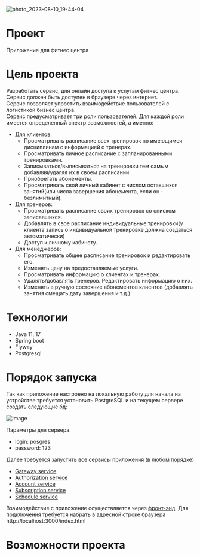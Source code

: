 ![photo_2023-08-10_19-44-04](https://github.com/Kiruxin16/accounts/assets/94542550/ed4f8d20-b2e4-4090-a3f7-d507cff74c90)

# Проект

Приложение для фитнес центра

# Цель проекта

Разработать сервис, для онлайн доступа к услугам фитнес центра.  
Сервис должен быть доступен в браузере через интернет.  
Сервис позволяет упростить взаимодействие пользователей с логистикой бизнес центра.  
Сервис предусматривает  три роли пользователей. Для каждой роли имеется определенный спектр возможностей, а именно:  
* Для клиентов:  
  - Просматривать расписание всех тренировок по имеющимся дисциплинам с информацией о тренерах.  
  - Просматривать личное расписание с запланированными тренировками.  
  - Записываться/выписываться на тренировки тем самым добавляя/удаляя их  в своем расписании.  
  - Приобретать абонементы.  
  - Просматривать свой личный кабинет с числом оставшихся занятий(или числа завершения абонемента, если он - безлимитный).  
* Для тренеров:  
  - Просматривать расписание своих тренировок со списком записавшихся.  
  - Добавлять в свое расписание индивидуальные тренировки(у клиента запись о индивидуальной тренировке должна создаться автоматически)  
  - Доступ к личному кабинету.  
* Для менеджеров:  
  - Просматривать общее расписание тренировок и редактировать его.  
  - Изменять цену на предоставляемые услуги.  
  - Просматривать информацию о клиентах и тренерах.  
  - Удалять/добавлять тренеров. Редактировать информацию о них.  
  - Изменять в ручную состояние абонементов клиентов (добавлять занятия смещать дату завершения и т.д.)

 # Технологии

- Java 11, 17
- Spring boot
- Flyway
- Postgresql

# Порядок запуска

Так как приложение настроено на локальную работу для начала на устройстве требуется установить PostgreSQL и на текущем сервере создать следующие бд:

![image](https://github.com/Kiruxin16/accounts/assets/94542550/132e2188-34c1-484f-a715-0ceae2dbc813)

Параметры для сервера:
- login: posgres
- password: 123

Далее требуется запустить все сервисы приложения (в любом порядке)
- [Gateway service](https://github.com/NikitaLubimov/GateWay)
- [Authorization service](https://github.com/NikitaLubimov/Auth-Service)
- [Account service](https://github.com/Kiruxin16/accounts)
- [Subscription service](https://github.com/DenisPugaev/Fitness-Services)
- [Schedule service](https://github.com/Kiruxin16/schedule)

Взаимодействие с приложение осуществляется через [фронт-энд](https://github.com/AlexanderNaide/FitnessClub). Для подключения требуется набрать в адресной строке браузера http://localhost:3000/index.html

# Возможности проекта



